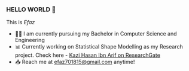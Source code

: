 ### HELLO WORLD 👋

This is *Efaz*

- 👨‍🎓 I am currently pursuing my Bachelor  in Computer Science and Engineering 
- 📊 Currently working on Statistical Shape Modelling as my Research project. Check here - <a href="https://www.researchgate.net/profile/Kazi-Hasan-Arif">Kazi Hasan Ibn Arif on ResearchGate</a>
- 📥 Reach me at  efaz701815@gmail.com anytime!




